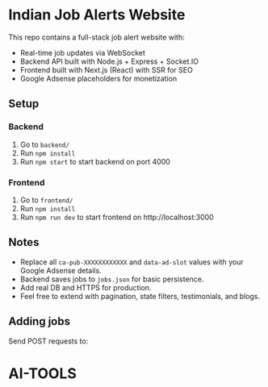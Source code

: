 # Indian Job Alerts Website

This repo contains a full-stack job alert website with:

- Real-time job updates via WebSocket
- Backend API built with Node.js + Express + Socket.IO
- Frontend built with Next.js (React) with SSR for SEO
- Google Adsense placeholders for monetization

## Setup

### Backend

1. Go to `backend/`
2. Run `npm install`
3. Run `npm start` to start backend on port 4000

### Frontend

1. Go to `frontend/`
2. Run `npm install`
3. Run `npm run dev` to start frontend on http://localhost:3000

## Notes

- Replace all `ca-pub-XXXXXXXXXXXX` and `data-ad-slot` values with your Google Adsense details.
- Backend saves jobs to `jobs.json` for basic persistence.
- Add real DB and HTTPS for production.
- Feel free to extend with pagination, state filters, testimonials, and blogs.

## Adding jobs

Send POST requests to:

# AI-TOOLS
